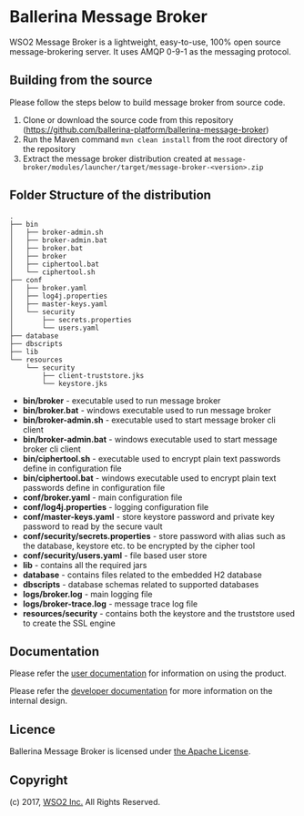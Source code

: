 # Ballerina Message Broker

WSO2 Message Broker is a lightweight, easy-to-use, 100% open source message-brokering server. It uses AMQP 0-9-1
as the messaging protocol.

## Building from the source

Please follow the steps below to build message broker from source code.

1. Clone or download the source code from this repository (https://github.com/ballerina-platform/ballerina-message-broker)
2. Run the Maven command `mvn clean install` from the root directory of the repository
3. Extract the message broker distribution created at
`message-broker/modules/launcher/target/message-broker-<version>.zip`

## Folder Structure of the distribution

```
.
├── bin
│   ├── broker-admin.sh
│   ├── broker-admin.bat
│   ├── broker.bat
│   ├── broker
│   ├── ciphertool.bat
│   └── ciphertool.sh
├── conf
│   ├── broker.yaml
│   ├── log4j.properties
│   ├── master-keys.yaml
│   └── security
│       ├── secrets.properties
│       └── users.yaml
├── database
├── dbscripts
├── lib
└── resources
    └── security
        ├── client-truststore.jks
        └── keystore.jks

```

- **bin/broker** - executable used to run message broker
- **bin/broker.bat** - windows executable used to run message broker
- **bin/broker-admin.sh** - executable used to start message broker cli client
- **bin/broker-admin.bat** - windows executable used to start message broker cli client
- **bin/ciphertool.sh** - executable used to encrypt plain text passwords define in configuration file
- **bin/ciphertool.bat** - windows executable used to encrypt plain text passwords define in configuration file
- **conf/broker.yaml** - main configuration file
- **conf/log4j.properties** - logging configuration file
- **conf/master-keys.yaml** - store keystore password and private key password to read by the secure vault
- **conf/security/secrets.properties** - store password with alias such as the database, keystore etc. to be encrypted by the cipher tool
- **conf/security/users.yaml** - file based user store
- **lib** - contains all the required jars
- **database** - contains files related to the embedded H2 database
- **dbscripts** - database schemas related to supported databases
- **logs/broker.log** - main logging file
- **logs/broker-trace.log** - message trace log file
- **resources/security** - contains both the keystore and the truststore used to create the SSL engine

## Documentation

Please refer the [user documentation](https://github.com/ballerina-platform/ballerina-message-broker/blob/master/docs/user-doc-index.md) for information on using the product.

Please refer the [developer documentation](https://github.com/ballerina-platform/ballerina-message-broker/blob/master/docs/developer-doc-index.md) for more information on the internal design.

## Licence

Ballerina Message Broker is licensed under [the Apache License](http://www.apache.org/licenses/LICENSE-2.0).

## Copyright

(c) 2017, [WSO2 Inc.](http://www.wso2.org) All Rights Reserved.